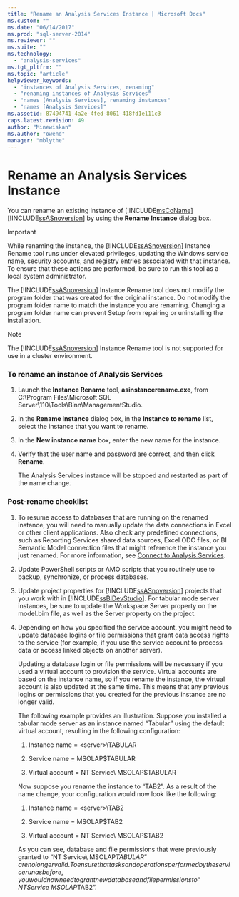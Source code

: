 ```yaml
---
title: "Rename an Analysis Services Instance | Microsoft Docs"
ms.custom: ""
ms.date: "06/14/2017"
ms.prod: "sql-server-2014"
ms.reviewer: ""
ms.suite: ""
ms.technology: 
  - "analysis-services"
ms.tgt_pltfrm: ""
ms.topic: "article"
helpviewer_keywords: 
  - "instances of Analysis Services, renaming"
  - "renaming instances of Analysis Services"
  - "names [Analysis Services], renaming instances"
  - "names [Analysis Services]"
ms.assetid: 87494741-4a2e-4fed-8061-418fd1e111c3
caps.latest.revision: 49
author: "Minewiskan"
ms.author: "owend"
manager: "mblythe"
---
```

# Rename an Analysis Services Instance
  You can rename an existing instance of [!INCLUDE[msCoName](../../includes/msconame-md.md)] [!INCLUDE[ssASnoversion](../../includes/ssasnoversion-md.md)] by using the **Rename Instance** dialog box.  
  
> [!IMPORTANT]  
>  While renaming the instance, the [!INCLUDE[ssASnoversion](../../includes/ssasnoversion-md.md)] Instance Rename tool runs under elevated privileges, updating the Windows service name, security accounts, and registry entries associated with that instance. To ensure that these actions are performed, be sure to run this tool as a local system administrator.  
  
 The [!INCLUDE[ssASnoversion](../../includes/ssasnoversion-md.md)] Instance Rename tool does not modify the program folder that was created for the original instance. Do not modify the program folder name to match the instance you are renaming. Changing a program folder name can prevent Setup from repairing or uninstalling the installation.  
  
> [!NOTE]  
>  The [!INCLUDE[ssASnoversion](../../includes/ssasnoversion-md.md)] Instance Rename tool is not supported for use in a cluster environment.  
  
### To rename an instance of Analysis Services  
  
1.  Launch the **Instance Rename** tool, **asinstancerename.exe**, from C:\Program Files\Microsoft SQL Server\110\Tools\Binn\ManagementStudio.  
  
2.  In the **Rename Instance** dialog box, in the **Instance to rename** list, select the instance that you want to rename.  
  
3.  In the **New instance name** box, enter the new name for the instance.  
  
4.  Verify that the user name and password are correct, and then click **Rename**.  
  
     The Analysis Services instance will be stopped and restarted as part of the name change.  
  
### Post-rename checklist  
  
1.  To resume access to databases that are running on the renamed instance, you will need to manually update the data connections in Excel or other client applications. Also check any predefined connections, such as Reporting Services shared data sources, Excel ODC files, or BI Semantic Model connection files that might reference the instance you just renamed. For more information, see [Connect to Analysis Services](connect-to-analysis-services.md).  
  
2.  Update PowerShell scripts or AMO scripts that you routinely use to backup, synchronize, or process databases.  
  
3.  Update project properties for [!INCLUDE[ssASnoversion](../../includes/ssasnoversion-md.md)] projects that you work with in [!INCLUDE[ssBIDevStudio](../../includes/ssbidevstudio-md.md)]. For tabular mode server instances, be sure to update the Workspace Server property on the model.bim file, as well as the Server property on the project.  
  
4.  Depending on how you specified the service account, you might need to update database logins or file permissions that grant data access rights to the service (for example, if you use the service account to process data or access linked objects on another server).  
  
     Updating a database login or file permissions will be necessary if you used a virtual account to provision the service. Virtual accounts are based on the instance name, so if you rename the instance, the virtual account is also updated at the same time. This means that any previous logins or permissions that you created for the previous instance are no longer valid.  
  
     The following example provides an illustration. Suppose you installed a tabular mode server as an instance named “Tabular” using the default virtual account, resulting in the following configuration:  
  
    1.  Instance name = \<server>\TABULAR  
  
    2.  Service name = MSOLAP$TABULAR  
  
    3.  Virtual account = NT Service\ MSOLAP$TABULAR  
  
     Now suppose you rename the instance to “TAB2”. As a result of the name change, your configuration would now look like the following:  
  
    1.  Instance name = \<server>\TAB2  
  
    2.  Service name = MSOLAP$TAB2  
  
    3.  Virtual account = NT Service\ MSOLAP$TAB2  
  
     As you can see, database and file permissions that were previously granted to “NT Service\ MSOLAP$TABULAR” are no longer valid. To ensure that tasks and operations performed by the service run as before, you would now need to grant new database and file permissions to “NT Service\ MSOLAP$TAB2”.  
  
  